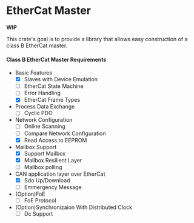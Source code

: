 # EtherCat Master
**WIP**

This crate's goal is to provide a library that allows easy construction of a class B EtherCat master.

#### Class B EtherCat Master Requirements
- Basic Features
  - [x] Slaves with Device Emulation
  - [ ] EtherCat State Machine
  - [ ] Error Handling
  - [x] EtherCat Frame Types
- Process Data Exchange
  - [ ] Cyclic PDO
- Network Configuration
  - [ ] Online Scanning
  - [ ] Compare Network Configuration
  - [x] Read Access to EEPROM
- Mailbox Support
  - [x] Support Mailbox
  - [x] Mailbox Resilient Layer
  - [ ] Mailbox polling
- CAN application layer over EtherCat
  - [x] Sdo Up/Download
  - [ ] Emmergency Message
- (Option)FoE
  - [ ] FoE Protocol
- (Option)Synchronizaion With Distributed Clock
  - [ ] Dc Support